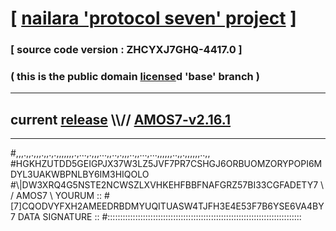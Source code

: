 
# [ [nailara 'protocol seven' project](http://nailara.network/) ]

### [ source code version : ZHCYXJ7GHQ-4417.0 ]

### ( this is the public domain [license](../license)d 'base' branch )
---
## current [release](https://github.com/nailara-technologies/protocol-7/releases) \\\\// [AMOS7-v2.16.1](https://github.com/nailara-technologies/protocol-7/releases/tag/AMOS7-v2.16.1)
---

#,,,.,,.,,,.,,.,.,,,,,,,.,...,.,,,...,,..,.,,,..,,...,...,,,,,,..,,.,,,,,,..,,
#HGKHZUTDD5GEIGPJX37W3LZ5JVF7PR7CSHGJ6ORBUOMZORYPOPI6MDYL3UAKWBPNLBY6IM3HIQOLO
#\\\|DW3XRQ4G5NSTE2NCWSZLXVHKEHFBBFNAFGRZ57BI33CGFADETY7 \ / AMOS7 \ YOURUM ::
#\[7]CQODVYFXH2AMEEDRBDMYUQITUASW4TJFH3E4E53F7B6YSE6VA4BY 7  DATA SIGNATURE ::
#:::::::::::::::::::::::::::::::::::::::::::::::::::::::::::::::::::::::::::::
